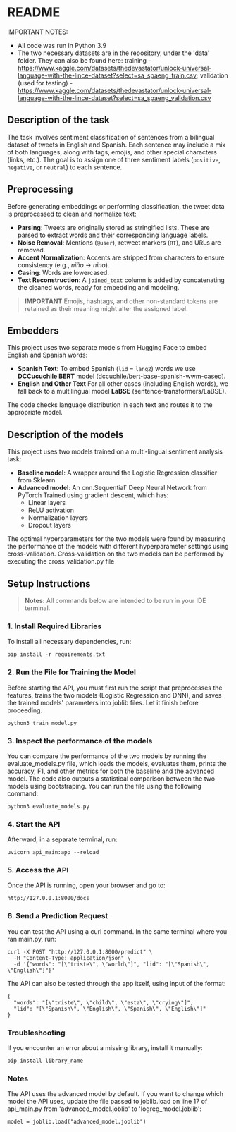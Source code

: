 # README

IMPORTANT NOTES:
- All code was run in Python 3.9
- The two necessary datasets are in the repository, under the 'data' folder. They can also be found here: training - https://www.kaggle.com/datasets/thedevastator/unlock-universal-language-with-the-lince-dataset?select=sa_spaeng_train.csv; validation (used for testing) - https://www.kaggle.com/datasets/thedevastator/unlock-universal-language-with-the-lince-dataset?select=sa_spaeng_validation.csv

## Description of the task

The task involves sentiment classification of sentences from a bilingual dataset of tweets in English and Spanish. Each sentence may include a mix of both languages, along with tags, emojis, and other special characters (links, etc.). The goal is to assign one of three sentiment labels (`positive`, `negative`, or `neutral`) to each sentence.

## Preprocessing

Before generating embeddings or performing classification, the tweet data is preprocessed to clean and normalize text:

- **Parsing**: Tweets are originally stored as stringified lists. These are parsed to extract words and their corresponding language labels.
- **Noise Removal**: Mentions (`@user`), retweet markers (`RT`), and URLs are removed.
- **Accent Normalization**: Accents are stripped from characters to ensure consistency (e.g., *niño* → *nino*).
- **Casing**: Words are lowercased.
- **Text Reconstruction**: A `joined_text` column is added by concatenating the cleaned words, ready for embedding and modeling.

> **IMPORTANT** Emojis, hashtags, and other non-standard tokens are retained as their meaning might alter the assigned label.

## Embedders

This project uses two separate models from Hugging Face to embed English and Spanish words:

- **Spanish Text**: To embed Spanish (`lid` = `lang2`) words we use **DCCucuchile BERT** model (dccuchile/bert-base-spanish-wwm-cased).
- **English and Other Text** For all other cases (including English words), we fall back to a multilingual model **LaBSE** (sentence-transformers/LaBSE).

The code checks language distribution in each text and routes it to the appropriate model.

## Description of the models

This project uses two models trained on a multi-lingual sentiment analysis task:
- **Baseline model**: A wrapper around the Logistic Regression classifier from Sklearn  
- **Advanced model**: An cnn.Sequential` Deep Neural Network from PyTorch Trained using gradient descent, which has:
  - Linear layers  
  - ReLU activation  
  - Normalization layers  
  - Dropout layers  

The optimal hyperparameters for the two models were found by measuring the performance of the models with different hyperparameter settings using cross-validation. Cross-validation on the two models can be performed by executing the cross_validation.py file

## Setup Instructions

> **Notes:** All commands below are intended to be run in your IDE terminal.

### 1. Install Required Libraries

To install all necessary dependencies, run:

```
pip install -r requirements.txt
```

### 2. Run the File for Training the Model

Before starting the API, you must first run the script that preprocesses the features, trains the two models (Logistic Regression and DNN), and saves the trained models' parameters into joblib files. Let it finish before proceeding.

```
python3 train_model.py
```

### 3. Inspect the performance of the models

You can compare the performance of the two models by running the evaluate_models.py file, which loads the models, evaluates them, prints the accuracy, F1, and other metrics for both the baseline and the advanced model. The code also outputs a statistical comparison between the two models using bootstraping. You can run the file using the following command: 

```
python3 evaluate_models.py
```

### 4. Start the API

Afterward, in a separate terminal, run:

```
uvicorn api_main:app --reload
```

### 5. Access the API

Once the API is running, open your browser and go to:

```
http://127.0.0.1:8000/docs
```
### 6. Send a Prediction Request

You can test the API using a curl command. In the same terminal where you ran main.py, run:

```
curl -X POST "http://127.0.0.1:8000/predict" \
  -H "Content-Type: application/json" \
  -d '{"words": "[\"triste\", \"world\"]", "lid": "[\"Spanish\", \"English\"]"}'
```

The API can also be tested through the app itself, using input of the format:

```
{
  "words": "[\"triste\", \"child\", \"esta\", \"crying\"]", 
  "lid": "[\"Spanish\", \"English\", \"Spanish\", \"English\"]"
}
```

### Troubleshooting

If you encounter an error about a missing library, install it manually:

```
pip install library_name
```

### Notes

The API uses the advanced model by default. If you want to change which model the API uses, update the file passed to joblib.load on line 17 of api_main.py from 'advanced_model.joblib' to 'logreg_model.joblib':

```
model = joblib.load("advanced_model.joblib")
```


